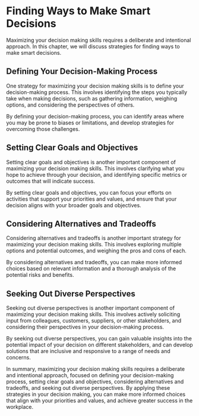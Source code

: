 Finding Ways to Make Smart Decisions
=======================================================================================

Maximizing your decision making skills requires a deliberate and intentional approach. In this chapter, we will discuss strategies for finding ways to make smart decisions.

Defining Your Decision-Making Process
-------------------------------------

One strategy for maximizing your decision making skills is to define your decision-making process. This involves identifying the steps you typically take when making decisions, such as gathering information, weighing options, and considering the perspectives of others.

By defining your decision-making process, you can identify areas where you may be prone to biases or limitations, and develop strategies for overcoming those challenges.

Setting Clear Goals and Objectives
----------------------------------

Setting clear goals and objectives is another important component of maximizing your decision making skills. This involves clarifying what you hope to achieve through your decision, and identifying specific metrics or outcomes that will indicate success.

By setting clear goals and objectives, you can focus your efforts on activities that support your priorities and values, and ensure that your decision aligns with your broader goals and objectives.

Considering Alternatives and Tradeoffs
--------------------------------------

Considering alternatives and tradeoffs is another important strategy for maximizing your decision making skills. This involves exploring multiple options and potential outcomes, and weighing the pros and cons of each.

By considering alternatives and tradeoffs, you can make more informed choices based on relevant information and a thorough analysis of the potential risks and benefits.

Seeking Out Diverse Perspectives
--------------------------------

Seeking out diverse perspectives is another important component of maximizing your decision making skills. This involves actively soliciting input from colleagues, customers, suppliers, or other stakeholders, and considering their perspectives in your decision-making process.

By seeking out diverse perspectives, you can gain valuable insights into the potential impact of your decision on different stakeholders, and can develop solutions that are inclusive and responsive to a range of needs and concerns.

In summary, maximizing your decision making skills requires a deliberate and intentional approach, focused on defining your decision-making process, setting clear goals and objectives, considering alternatives and tradeoffs, and seeking out diverse perspectives. By applying these strategies in your decision making, you can make more informed choices that align with your priorities and values, and achieve greater success in the workplace.
